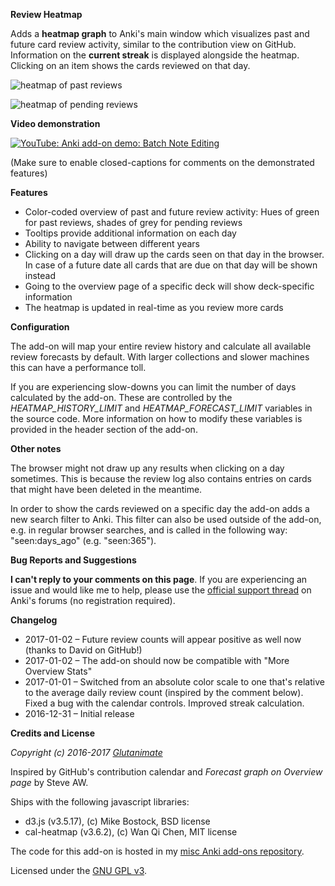 **Review Heatmap**

Adds a **heatmap graph** to Anki's main window which visualizes past and future card review activity, similar to the contribution view on GitHub. Information on the **current streak** is displayed alongside the heatmap. Clicking on an item shows the cards reviewed on that day.

![heatmap of past reviews](https://github.com/Glutanimate/anki-addons-misc/blob/master/screenshots/_anki-overview-heatmap-1.png)

![heatmap of pending reviews](https://github.com/Glutanimate/anki-addons-misc/blob/master/screenshots/_anki-overview-heatmap-2.png)

**Video demonstration**

[![YouTube: Anki add-on demo: Batch Note Editing](https://i.ytimg.com/vi/3Hk5TYdvKnM/mqdefault.jpg)](https://youtu.be/3Hk5TYdvKnM)

(Make sure to enable closed-captions for comments on the demonstrated features)

**Features**

- Color-coded overview of past and future review activity: Hues of green for past reviews, shades of grey for pending reviews
- Tooltips provide additional information on each day
- Ability to navigate between different years
- Clicking on a day will draw up the cards seen on that day in the browser. In case of a future date all cards that are due on that day will be shown instead
- Going to the overview page of a specific deck will show deck-specific information
- The heatmap is updated in real-time as you review more cards

**Configuration**

The add-on will map your entire review history and calculate all available review forecasts by default. With larger collections and slower machines this can have a performance toll.

If you are experiencing slow-downs you can limit the number of days calculated by the add-on. These are controlled by the *HEATMAP_HISTORY_LIMIT* and *HEATMAP_FORECAST_LIMIT* variables in the source code. More information on how to modify these variables is provided in the header section of the add-on.

**Other notes**

The browser might not draw up any results when clicking on a day sometimes. This is because the review log also contains entries on cards that might have been deleted in the meantime.

In order to show the cards reviewed on a specific day the add-on adds a new search filter to Anki. This filter can also be used outside of the add-on, e.g. in regular browser searches, and is called in the following way: "seen:days_ago" (e.g. "seen:365").

**Bug Reports and Suggestions**

**I can't reply to your comments on this page**. If you are experiencing an issue and would like me to help, please use the [official support thread](https://anki.tenderapp.com/discussions/add-ons/8707-review-heatmap-official-thread) on Anki's forums (no registration required).

**Changelog**

- 2017-01-02 – Future review counts will appear positive as well now (thanks to David on GitHub!)
- 2017-01-02 – The add-on should now be compatible with "More Overview Stats"
- 2017-01-01 – Switched from an absolute color scale to one that's relative to the average daily review count (inspired by the comment below). Fixed a bug with the calendar controls. Improved streak calculation.
- 2016-12-31 – Initial release

**Credits and License**

*Copyright (c) 2016-2017 [Glutanimate](https://github.com/Glutanimate)*

Inspired by GitHub's contribution calendar and *Forecast graph on Overview page* by Steve AW.

Ships with the following javascript libraries:

- d3.js (v3.5.17), (c) Mike Bostock, BSD license
- cal-heatmap (v3.6.2), (c) Wan Qi Chen, MIT license

The code for this add-on is hosted in my [misc Anki add-ons repository](https://github.com/Glutanimate/anki-addons-misc).

Licensed under the [GNU GPL v3](http://www.gnu.de/documents/gpl-3.0.en.html). 
